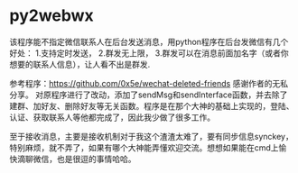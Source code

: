 # py2webwx
该程序能不指定微信联系人在后台发送消息，用python程序在后台发微信有几个好处：
1.支持定时发送，
2.群发无上限，
3.群发可以在消息前面加名字（或者你想要的联系人信息），让人看不出是群发.

参考程序：https://github.com/0x5e/wechat-deleted-friends
感谢作者的无私分享。
对原程序进行了改动，添加了sendMsg和sendInterface函数，并去除了建群、加好友、删除好友等无关函数。程序是在那个大神的基础上实现的，登陆、认证、获取联系人等他都完成了，因此我少做了很多工作。

至于接收消息，主要是接收机制对于我这个渣渣太难了，要有同步信息synckey，特别麻烦，就不弄了，如果有哪个大神能弄懂欢迎交流。想想如果能在cmd上愉快滴聊微信，也是很逗的事情哈哈。

